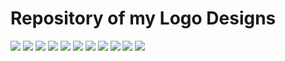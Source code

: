 # Repository of my Logo Designs

![](./images/Logo1.png)
![](./images/Logo2.png)
![](./images/Logo3.png)
![](./images/Logo4.png)
![](./images/Logo5.png)
![](./images/Logo6.png)
![](./images/Logo7.png)
![](./images/Logo8.png)
![](./images/Logo8A.png)
![](./images/Logo9.png)
![](./images/Logo10.png)



